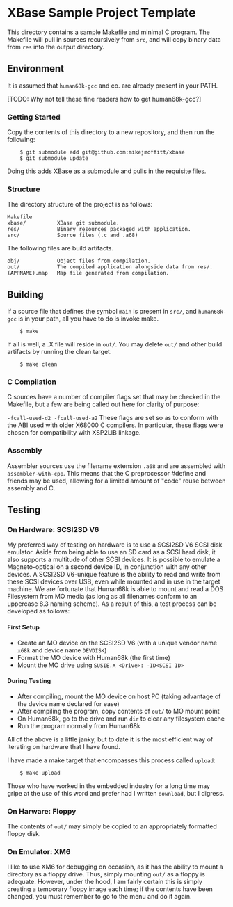 # XBase Sample Project Template

This directory contains a sample Makefile and minimal C program. The Makefile will pull in sources recursively from `src`, and will copy binary data from `res` into the output directory.

## Environment

It is assumed that `human68k-gcc` and co. are already present in your PATH.

[TODO: Why not tell these fine readers how to get human68k-gcc?]

### Getting Started

Copy the contents of this directory to a new repository, and then run the following:

```
	$ git submodule add git@github.com:mikejmoffitt/xbase
	$ git submodule update
```

Doing this adds XBase as a submodule and pulls in the requisite files.

### Structure

The directory structure of the project is as follows:

	Makefile
	xbase/          XBase git submodule.
	res/            Binary resources packaged with application.
	src/            Source files (.c and .a68)

The following files are build artifacts.

	obj/            Object files from compilation.
	out/            The compiled application alongside data from res/.
	(APPNAME).map   Map file generated from compilation.

## Building

If a source file that defines the symbol `main` is present in `src/`, and `human68k-gcc` is in your path, all you have to do is invoke make.

```
	$ make
```

If all is well, a .X file will reside in `out/`. You may delete `out/` and other build artifacts by running the clean target.

```
	$ make clean
```

### C Compilation

C sources have a number of compiler flags set that may be checked in the Makefile, but a few are being called out here for clarity of purpose:

`-fcall-used-d2 -fcall-used-a2`
These flags are set so as to conform with the ABI used with older X68000 C compilers. In particular, these flags were chosen for compatibility with XSP2LIB linkage.

### Assembly

Assembler sources use the filename extension `.a68` and are assembled with `assembler-with-cpp`. This means that the C preprocessor #define and friends may be used, allowing for a limited amount of "code" reuse between assembly and C.

## Testing

### On Hardware: SCSI2SD V6
My preferred way of testing on hardware is to use a SCSI2SD V6 SCSI disk emulator. Aside from being able to use an SD card as a SCSI hard disk, it also supports a multitude of other SCSI devices.
It is possible to emulate a Magneto-optical on a second device ID, in conjunction with any other devices. A SCSI2SD V6-unique feature is the ability to read and write from these SCSI devices over USB, even while mounted and in use in the target machine.
We are fortunate that Human68k is able to mount and read a DOS Filesystem from MO media (as long as all filenames conform to an uppercase 8.3 naming scheme). As a result of this, a test process can be developed as follows:

#### First Setup
* Create an MO device on the SCSI2SD V6 (with a unique vendor name `x68k` and device name `DEVDISK`)
* Format the MO device with Human68k (the first time)
* Mount the MO drive using `SUSIE.X <Drive>: -ID<SCSI ID>`

#### During Testing
* After compiling, mount the MO device on host PC (taking advantage of the device name declared for ease)
* After compiling the program, copy contents of `out/` to MO mount point
* On Human68k, go to the drive and run `dir` to clear any filesystem cache
* Run the program normally from Human68k

All of the above is a little janky, but to date it is the most efficient way of iterating on hardware that I have found.

I have made a make target that encompasses this process called `upload`:

```
	$ make upload
```

Those who have worked in the embedded industry for a long time may gripe at the use of this word and prefer had I written `download`, but I digress.

### On Harware: Floppy

The contents of `out/` may simply be copied to an appropriately formatted floppy disk. 


### On Emulator: XM6

I like to use XM6 for debugging on occasion, as it has the ability to mount a directory as a floppy drive. Thus, simply mounting `out/` as a floppy is adequate. However, under the hood, I am fairly certain this is simply creating a temporary floppy image each time; if the contents have been changed, you must remember to go to the menu and do it again.
